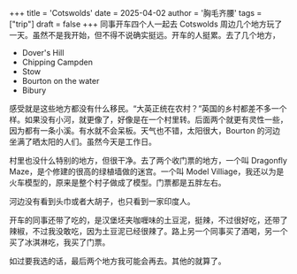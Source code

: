 +++
title = 'Cotswolds'
date = 2025-04-02
author = '胸毛齐腰'
tags = ["trip"]
draft = false
+++
同事开车四个人一起去 Cotswolds 周边几个地方玩了一天。虽然不是我开始，但不得不说确实挺远。开车的人挺累。去了几个地方，

- Dover's Hill
- Chipping Campden
- Stow
- Bourton on the water
- Bibury

感受就是这些地方都没有什么移民。“大英正统在农村？”英国的乡村都差不多一个样。如果没有小河，就更像了，好像是在一个村里转。后面两个就更有灵性一些，因为都有一条小溪。有水就不会呆板。天气也不错，太阳很大，Bourton 的河边坐满了晒太阳的人们。虽然今天是工作日。

村里也没什么特别的地方，但很干净。去了两个收门票的地方，一个叫 Dragonfly Maze，是个修建的很高的绿植墙做的迷宫。一个叫 Model Villiage，我还以为是火车模型的，原来是整个村子做成了模型。门票都是五胖左右。

河边没有看到头巾或者大胡子，也只看到一家印度人。

开车的同事还带了吃的，是汉堡坯夹咖喱味的土豆泥，挺辣，不过很好吃，还带了辣椒，不过我没敢吃，因为土豆泥已经很辣了。路上另一个同事买了酒喝，另一个买了冰淇淋吃，我买了门票。

如过要我选的话，最后两个地方我可能会再去。其他的就算了。


<!-- created at 2025-04-07T21:20:09:z -->

